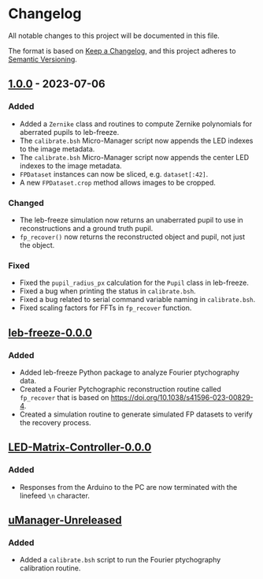 # Changelog

All notable changes to this project will be documented in this file.

The format is based on [Keep a Changelog](https://keepachangelog.com/en/1.0.0/),
and this project adheres to [Semantic Versioning](https://semver.org/spec/v2.0.0.html).

## [1.0.0] - 2023-07-06

### Added

- Added a `Zernike` class and routines to compute Zernike polynomials for aberrated pupils to leb-freeze.
- The `calibrate.bsh` Micro-Manager script now appends the LED indexes to the image metadata.
- The `calibrate.bsh` Micro-Manager script now appends the center LED indexes to the image metadata.
- `FPDataset` instances can now be sliced, e.g. `dataset[:42]`.
- A new `FPDataset.crop` method allows images to be cropped.

### Changed

- The leb-freeze simulation now returns an unaberrated pupil to use in reconstructions and a ground truth pupil.
- `fp_recover()` now returns the reconstructed object and pupil, not just the object.

### Fixed

- Fixed the `pupil_radius_px` calculation for the `Pupil` class in leb-freeze.
- Fixed a bug when printing the status in `calibrate.bsh`.
- Fixed a bug related to serial command variable naming in `calibrate.bsh`.
- Fixed scaling factors for FFTs in `fp_recover` function.

## [leb-freeze-0.0.0]

### Added

- Added leb-freeze Python package to analyze Fourier ptychography data.
- Created a Fourier Pytchographic reconstruction routine called `fp_recover` that is based on https://doi.org/10.1038/s41596-023-00829-4.
- Created a simulation routine to generate simulated FP datasets to verify the recovery process.

## [LED-Matrix-Controller-0.0.0]

### Added

- Responses from the Arduino to the PC are now terminated with the linefeed `\n` character.

## [uManager-Unreleased]

### Added

- Added a `calibrate.bsh` script to run the Fourier ptychography calibration routine.

[Unreleased]: https://github.com/leb-epfl/mr-freeze/compare/v1.0.0...HEAD
[1.0.0]: https://github.com/leb-epfl/mr-freeze/releases/tag/v1.0.0
[leb-freeze-0.0.0]: https://github.com/leb-epfl/mr-freeze/releases/tag/leb-freeze-v0.0.0
[uManager-Unreleased]: https://github.com/leb-epfl/mr-freeze/
[LED-Matrix-Controller-0.0.0]: https://github.com/leb-epfl/mr-freeze/releases/tag/led-matrix-controller-v0.0.0
